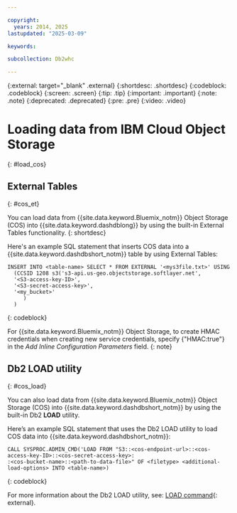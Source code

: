 ```yaml
---

copyright:
  years: 2014, 2025
lastupdated: "2025-03-09"

keywords:

subcollection: Db2whc

---
```


<!-- Attribute definitions --> 
{:external: target="_blank" .external}
{:shortdesc: .shortdesc}
{:codeblock: .codeblock}
{:screen: .screen}
{:tip: .tip}
{:important: .important}
{:note: .note}
{:deprecated: .deprecated}
{:pre: .pre}
{:video: .video}

# Loading data from IBM Cloud Object Storage
{: #load_cos}

## External Tables
{: #cos_et}

You can load data from {{site.data.keyword.Bluemix_notm}} Object Storage (COS) into {{site.data.keyword.dashdblong}} by using the built-in External Tables functionality. 
{: shortdesc}

Here's an example SQL statement that inserts COS data into a {{site.data.keyword.dashdbshort_notm}} table by using External Tables:

```
INSERT INTO <table-name> SELECT * FROM EXTERNAL '<mys3file.txt>' USING
  (CCSID 1208 s3('s3-api.us-geo.objectstorage.softlayer.net', 
  '<S3-access-key-ID>',
  '<S3-secret-access-key>', 
  '<my_bucket>'
     )
  )
```
{: codeblock}

For {{site.data.keyword.Bluemix_notm}} Object Storage, to create HMAC credentials when creating new service credentials, specify {"HMAC:true"} in the *Add Inline Configuration Parameters* field.
{: note}


<!-- <iframe class="embed-responsive-item" id="youtubeplayer1" title="Loading data from COS into IBM Db2 Warehouse on Cloud" type="text/html" width="640" height="390" src="//www.youtube.com/embed/RMMExarvBVk?rel=0" frameborder="0" webkitallowfullscreen mozallowfullscreen allowfullscreen> </iframe> -->

## Db2 LOAD utility
{: #cos_load}

You can also load data from {{site.data.keyword.Bluemix_notm}} Object Storage (COS) into {{site.data.keyword.dashdbshort_notm}} by using the built-in Db2 **LOAD** utility. 

Here’s an example SQL statement that uses the Db2 LOAD utility to load COS data into {{site.data.keyword.dashdbshort_notm}}:

```
CALL SYSPROC.ADMIN_CMD('LOAD FROM "S3::<cos-endpoint-url>::<cos-access-key-ID>::<cos-secret-access-key>:
:<cos-bucket-name>::<path-to-data-file>" OF <filetype> <additional-load-options> INTO <table-name>)
```
{: codeblock}

For more information about the Db2 LOAD utility, see: [LOAD command](https://www.ibm.com/docs/en/db2/11.5?topic=commands-load){: external}.
